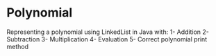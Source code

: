 # Polynomial
Representing a polynomial using LinkedList in Java with: 
1- Addition 
2- Subtraction 
3- Multiplication 
4- Evaluation 
5- Correct polynomial print  method
